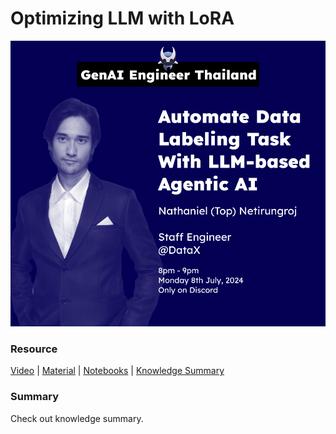 # Optimizing LLM with LoRA

![image info](./event_cover.png)

### Resource

[Video](TBA) | [Material](./material/content.md) | [Notebooks](./material/data_labeler_llm_agent/agent_llm.ipynb) | [Knowledge Summary](TBD)

### Summary

Check out knowledge summary.